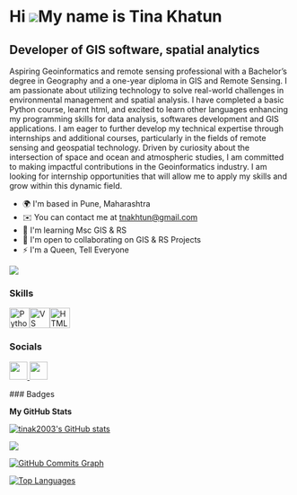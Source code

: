 Hi ![](https://user-images.githubusercontent.com/18350557/176309783-0785949b-9127-417c-8b55-ab5a4333674e.gif)My name is Tina Khatun
===================================================================================================================================

Developer of GIS software, spatial analytics
--------------------------------------------

Aspiring Geoinformatics and remote sensing professional with a Bachelor’s degree in Geography and a one-year diploma in GIS and Remote Sensing. I am passionate about utilizing technology to solve real-world challenges in environmental management and spatial analysis. I have completed a basic Python course, learnt html, and excited to learn other languages enhancing my programming skills for data analysis, softwares development and GIS applications. I am eager to further develop my technical expertise through internships and additional courses, particularly in the fields of remote sensing and geospatial technology. Driven by curiosity about the intersection of space and ocean and atmospheric studies, I am committed to making impactful contributions in the Geoinformatics industry. I am looking for internship opportunities that will allow me to apply my skills and grow within this dynamic field.

* 🌍  I'm based in Pune, Maharashtra
* ✉️  You can contact me at [tnakhtun@gmail.com](mailto:tnakhtun@gmail.com)
* 🧠  I'm learning Msc GIS & RS
* 🤝  I'm open to collaborating on GIS & RS Projects
* ⚡  I'm a Queen, Tell Everyone

<a href="https://www.github.com/tinak2003" target="_blank" rel="noreferrer"><img
src="https://img.shields.io/github/followers/tinak2003?logo=github&style=for-the-badge&color=0891b2&labelColor=1c1917" /></a>
### Skills

<p align="left">
<a href="https://www.python.org/" target="_blank" rel="noreferrer"><img src="https://raw.githubusercontent.com/danielcranney/readme-generator/main/public/icons/skills/python-colored.svg" width="36" height="36" alt="Python" /></a><a href="https://code.visualstudio.com/" target="_blank" rel="noreferrer"><img src="https://raw.githubusercontent.com/danielcranney/readme-generator/main/public/icons/skills/visualstudiocode.svg" width="36" height="36" alt="VS Code" /></a><a href="https://developer.mozilla.org/en-US/docs/Glossary/HTML5" target="_blank" rel="noreferrer"><img src="https://raw.githubusercontent.com/danielcranney/readme-generator/main/public/icons/skills/html5-colored.svg" width="36" height="36" alt="HTML5" /></a>
</p>

### Socials

<p align="left"> <a href="https://www.github.com/tinak2003" target="_blank" rel="noreferrer"> <picture> <source media="(prefers-color-scheme: dark)" srcset="https://raw.githubusercontent.com/danielcranney/readme-generator/main/public/icons/socials/github-dark.svg" /> <source media="(prefers-color-scheme: light)" srcset="https://raw.githubusercontent.com/danielcranney/readme-generator/main/public/icons/socials/github.svg" /> <img src="https://raw.githubusercontent.com/danielcranney/readme-generator/main/public/icons/socials/github.svg" width="32" height="32" /> </picture> </a> <a href="https://www.linkedin.com/in/tina-khatun-31a00a233" target="_blank" rel="noreferrer"> <picture> <source media="(prefers-color-scheme: dark)" srcset="https://raw.githubusercontent.com/danielcranney/readme-generator/main/public/icons/socials/linkedin-dark.svg" /> <source media="(prefers-color-scheme: light)" srcset="https://raw.githubusercontent.com/danielcranney/readme-generator/main/public/icons/socials/linkedin.svg" /> <img src="https://raw.githubusercontent.com/danielcranney/readme-generator/main/public/icons/socials/linkedin.svg" width="32" height="32" /> </picture> </a></p>
### Badges

<b>My GitHub Stats</b>

<a href="http://www.github.com/tinak2003"><img src="https://github-readme-stats.vercel.app/api?username=tinak2003&show_icons=true&hide=&count_private=true&title_color=0891b2&text_color=ffffff&icon_color=0891b2&bg_color=1c1917&hide_border=true&show_icons=true" alt="tinak2003's GitHub stats" /></a>

<a href="http://www.github.com/tinak2003"><img src="https://github-readme-streak-stats.herokuapp.com/?user=tinak2003&stroke=ffffff&background=1c1917&ring=0891b2&fire=0891b2&currStreakNum=ffffff&currStreakLabel=0891b2&sideNums=ffffff&sideLabels=ffffff&dates=ffffff&hide_border=true" /></a>

<a href="http://www.github.com/tinak2003"><img src="https://github-readme-activity-graph.cyclic.app/graph?username=tinak2003&bg_color=1c1917&color=ffffff&line=0891b2&point=ffffff&area_color=1c1917&area=true&hide_border=true&custom_title=GitHub%20Commits%20Graph" alt="GitHub Commits Graph" /></a>

<a href="https://github.com/tinak2003" align="left"><img src="https://github-readme-stats.vercel.app/api/top-langs/?username=tinak2003&langs_count=10&title_color=0891b2&text_color=ffffff&icon_color=0891b2&bg_color=1c1917&hide_border=true&locale=en&custom_title=Top%20%Languages" alt="Top Languages" /></a>
